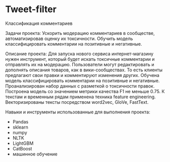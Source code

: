 # Tweet-filter
Классификация комментариев

Задачи проекта: 
Ускорить модерацию комментариев в сообществе, автоматизировав оценку их токсичности.
Обучить модель классифицировать комментарии на позитивные и негативные.

Описание проекта: 
Для запуска нового сервиса интернет-магазину нужен инструмент, который будет искать токсичные комментарии и отправлять их на модерацию. Пользователи могут редактировать и дополнять описания товаров, как в вики-сообществах. То есть клиенты предлагают свои правки и комментируют изменения других. 
Обучена модель классифицировать комментарии на позитивные и негативные. Проанализирован набор данных с разметкой о токсичности правок.
Построена модель со значением метрики качества F1 не меньше 0.75.
К текстам и временным рядам применена техника feature engineering. 
Векторизированы тексты посредством word2vec, GloVe, FastText.

Навыки и инструменты использованные для выполнения проекта:
- Pandas
- sklearn
- numpy
- NLTK
- LightGBM
- CatBoost
- машинное обучение
